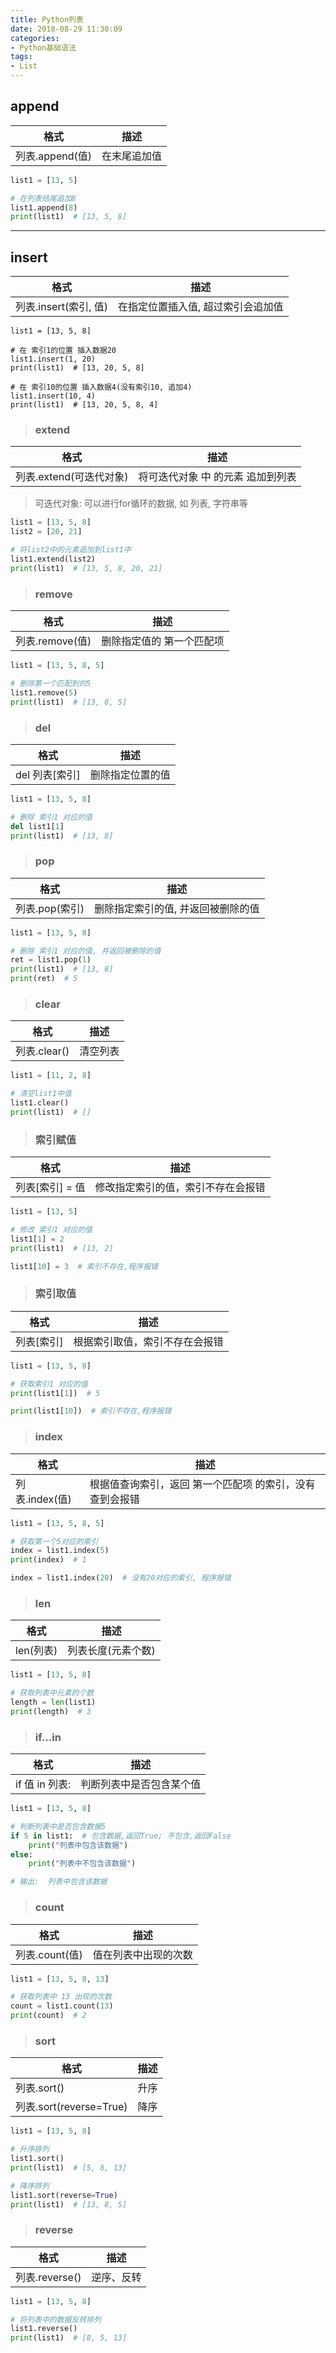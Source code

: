 ```yaml
---
title: Python列表
date: 2018-08-29 11:30:09
categories:
- Python基础语法
tags:
- List
---
```


## append

| 格式            | 描述         |
| --------------- | ------------ |
| 列表.append(值) | 在末尾追加值 |

```python
list1 = [13, 5]

# 在列表结尾追加8
list1.append(8)
print(list1)  # [13, 5, 8]
```

---

## insert

| 格式                  | 描述                               |
| --------------------- | ---------------------------------- |
| 列表.insert(索引, 值) | 在指定位置插入值, 超过索引会追加值 |

```
list1 = [13, 5, 8]

# 在 索引1的位置 插入数据20
list1.insert(1, 20)
print(list1)  # [13, 20, 5, 8]

# 在 索引10的位置 插入数据4(没有索引10, 追加4)
list1.insert(10, 4)
print(list1)  # [13, 20, 5, 8, 4]
```



> ### extend

| 格式                    | 描述                              |
| ----------------------- | --------------------------------- |
| 列表.extend(可迭代对象) | 将可迭代对象 中 的元素 追加到列表 |

> 可迭代对象: 可以进行for循环的数据, 如 列表, 字符串等

```python
list1 = [13, 5, 8]
list2 = [20, 21]

# 将list2中的元素追加到list1中
list1.extend(list2)
print(list1)  # [13, 5, 8, 20, 21]
```



>### remove

| 格式            | 描述                      |
| --------------- | ------------------------- |
| 列表.remove(值) | 删除指定值的 第一个匹配项 |

```python
list1 = [13, 5, 8, 5]

# 删除第一个匹配到的5
list1.remove(5)
print(list1)  # [13, 8, 5]
```



> ### del

| 格式           | 描述             |
| -------------- | ---------------- |
| del 列表[索引] | 删除指定位置的值 |

```python
list1 = [13, 5, 8]

# 删除 索引1 对应的值
del list1[1]
print(list1)  # [13, 8]
```



> ### pop

| 格式           | 描述                               |
| -------------- | ---------------------------------- |
| 列表.pop(索引) | 删除指定索引的值, 并返回被删除的值 |

```python
list1 = [13, 5, 8]

# 删除 索引1 对应的值, 并返回被删除的值
ret = list1.pop(1)
print(list1)  # [13, 8]
print(ret)  # 5
```



> ### clear

| 格式         | 描述     |
| ------------ | -------- |
| 列表.clear() | 清空列表 |

```python
list1 = [11, 2, 8]

# 清空list1中值
list1.clear()
print(list1)  # []
```



> ### 索引赋值

| 格式            | 描述                               |
| --------------- | ---------------------------------- |
| 列表[索引] = 值 | 修改指定索引的值，索引不存在会报错 |

```python
list1 = [13, 5]

# 修改 索引1 对应的值
list1[1] = 2
print(list1)  # [13, 2]

list1[10] = 3  # 索引不存在,程序报错
```



> ### 索引取值

| 格式       | 描述                           |
| ---------- | ------------------------------ |
| 列表[索引] | 根据索引取值，索引不存在会报错 |

```python
list1 = [13, 5, 8]

# 获取索引1 对应的值
print(list1[1])  # 5

print(list1[10])  # 索引不存在,程序报错
```



> ### index

| 格式           | 描述                                                     |
| -------------- | -------------------------------------------------------- |
| 列表.index(值) | 根据值查询索引，返回 第一个匹配项 的索引，没有查到会报错 |

```python
list1 = [13, 5, 8, 5]

# 获取第一个5对应的索引
index = list1.index(5)
print(index)  # 1

index = list1.index(20)  # 没有20对应的索引, 程序报错
```



> ### len

| 格式      | 描述               |
| --------- | ------------------ |
| len(列表) | 列表长度(元素个数) |

```python
list1 = [13, 5, 8]

# 获取列表中元素的个数
length = len(list1)
print(length)  # 3
```



> ### if...in

| 格式           | 描述                     |
| -------------- | ------------------------ |
| if 值 in 列表: | 判断列表中是否包含某个值 |

```python
list1 = [13, 5, 8]

# 判断列表中是否包含数据5
if 5 in list1:  # 包含数据,返回True; 不包含,返回False
    print("列表中包含该数据")  
else:  
    print("列表中不包含该数据")

# 输出:  列表中包含该数据
```



> ### count

| 格式           | 描述                 |
| -------------- | -------------------- |
| 列表.count(值) | 值在列表中出现的次数 |

```python
list1 = [13, 5, 8, 13]

# 获取列表中 13 出现的次数
count = list1.count(13)
print(count)  # 2
```



> ### sort

| 格式                    | 描述 |
| ----------------------- | ---- |
| 列表.sort()             | 升序 |
| 列表.sort(reverse=True) | 降序 |

```python
list1 = [13, 5, 8]

# 升序排列
list1.sort()
print(list1)  # [5, 8, 13]

# 降序排列
list1.sort(reverse=True)
print(list1)  # [13, 8, 5]
```



> ### reverse

| 格式           | 描述       |
| -------------- | ---------- |
| 列表.reverse() | 逆序、反转 |

```python
list1 = [13, 5, 8]

# 将列表中的数据反转排列
list1.reverse()
print(list1)  # [8, 5, 13]
```

